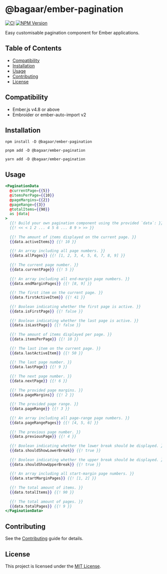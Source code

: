 # @bagaar/ember-pagination

[![CI](https://github.com/bagaar/ember-pagination/workflows/CI/badge.svg)](https://github.com/bagaar/ember-pagination/actions?query=workflow%3ACI)
[![NPM Version](https://badge.fury.io/js/%40bagaar%2Fember-pagination.svg)](https://badge.fury.io/js/%40bagaar%2Fember-pagination)

Easy customisable pagination component for Ember applications.

## Table of Contents

- [Compatibility](#compatibility)
- [Installation](#installation)
- [Usage](#usage)
- [Contributing](#contributing)
- [License](#license)

## Compatibility

- Ember.js v4.8 or above
- Embroider or ember-auto-import v2

## Installation

```shell
npm install -D @bagaar/ember-pagination
```

```shell
pnpm add -D @bagaar/ember-pagination
```

```shell
yarn add -D @bagaar/ember-pagination
```

## Usage

```hbs
<PaginationData
  @currentPage={{5}}
  @itemsPerPage={{10}}
  @pageMargins={{2}}
  @pageRange={{3}}
  @totalItems={{90}}
  as |data|
>
  {{! Build your own pagination component using the provided `data`: }}
  {{! << < 1 2 ... 4 5 6 ... 8 9 > >> }}
  
  {{! The amount of items displayed on the current page. }}
  {{data.activeItems}} {{! 10 }}
  
  {{! An array including all page numbers. }}
  {{data.allPages}} {{! [1, 2, 3, 4, 5, 6, 7, 8, 9] }}
  
  {{! The current page number. }}
  {{data.currentPage}} {{! 5 }}
  
  {{! An array including all end-margin page numbers. }}
  {{data.endMarginPages}} {{! [8, 9] }}
  
  {{! The first item on the current page. }}
  {{data.firstActiveItem}} {{! 41 }}
  
  {{! Boolean indicating whether the first page is active. }}
  {{data.isFirstPage}} {{! false }}
  
  {{! Boolean indicating whether the last page is active. }}
  {{data.isLastPage}} {{! false }}
  
  {{! The amount of items displayed per page. }}
  {{data.itemsPerPage}} {{! 10 }}
  
  {{! The last item on the current page. }}
  {{data.lastActiveItem}} {{! 50 }}
  
  {{! The last page number. }}
  {{data.lastPage}} {{! 9 }}
  
  {{! The next page number. }}
  {{data.nextPage}} {{! 6 }}
  
  {{! The provided page margins. }}
  {{data.pageMargins}} {{! 2 }}
  
  {{! The provided page range. }}
  {{data.pageRange}} {{! 3 }}
  
  {{! An array including all page-range page numbers. }}
  {{data.pageRangePages}} {{! [4, 5, 6] }}
  
  {{! The previous page number. }}
  {{data.previousPage}} {{! 4 }}
  
  {{! Boolean indicating whether the lower break should be displayed. }}
  {{data.shouldShowLowerBreak}} {{! true }}
  
  {{! Boolean indicating whether the upper break should be displayed. }}
  {{data.shouldShowUpperBreak}} {{! true }}
  
  {{! An array including all start-margin page numbers. }}
  {{data.startMarginPages}} {{! [1, 2] }}
  
  {{! The total amount of items. }}
  {{data.totalItems}} {{! 90 }}
  
  {{! The total amount of pages. }}
  {{data.totalPages}} {{! 9 }}
</PaginationData>
```

## Contributing

See the [Contributing](CONTRIBUTING.md) guide for details.

## License

This project is licensed under the [MIT License](LICENSE.md).
